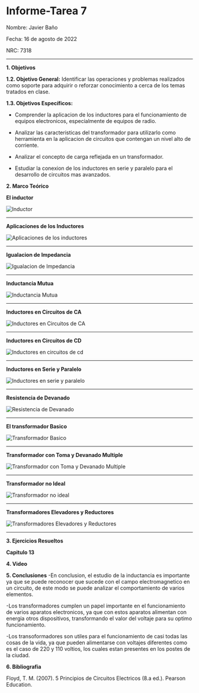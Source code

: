 # Informe-Tarea 7

Nombre: Javier Baño      

Fecha: 16 de agosto de 2022

NRC: 7318

***
**1. Objetivos**

**1.2. Objetivo General:** Identificar las operaciones y problemas realizados como soporte para adquirir o reforzar conocimiento a cerca de los temas tratados en clase. 

**1.3. Objetivos Específicos:**

* Comprender la aplicacion de los inductores para el funcionamiento de equipos electronicos, especialmente de equipos de radio.

* Analizar las caracteristicas del transformador para utilizarlo como herramienta en la aplicacion de circuitos que contengan un nivel alto de corriente. 

* Analizar el concepto de carga reflejada en un transformador. 

* Estudiar la conexion de los inductores en serie y paralelo para el desarrollo de circuitos mas avanzados.  

**2. Marco Teórico**

**El inductor**

![Inductor](https://user-images.githubusercontent.com/105677231/183524031-397e90ce-69f6-4508-a7e1-8f0e1c0d8b2c.JPG)
***

**Aplicaciones de los Inductores**

![Aplicaciones de los inductores](https://user-images.githubusercontent.com/105677231/183524066-e0c0e2b7-ed7e-4d43-8caa-99b14c7ac22d.JPG)
***

**Igualacion de Impedancia**

![Igualacion de Impedancia](https://user-images.githubusercontent.com/105677231/183524107-1fa77aa1-08d1-496a-873b-0094e50f3ac0.JPG)
***

**Inductancia Mutua**

![Inductancia Mutua](https://user-images.githubusercontent.com/105677231/183524136-99e93401-9a49-438f-883e-a36a21899014.JPG)
***

**Inductores en Circuitos de CA**

![Inductores en Circuitos de CA](https://user-images.githubusercontent.com/105677231/183524161-fb2d37db-871d-4539-a54f-8e07406162e8.JPG)
***

**Inductores en Circuitos de CD**

![Inductores en circuitos de cd](https://user-images.githubusercontent.com/105677231/183524185-db3aad9a-6045-4597-8e4c-c6d6cbc70089.JPG)
***

**Inductores en Serie y Paralelo**

![Inductores en serie y paralelo](https://user-images.githubusercontent.com/105677231/183524224-e485ece9-0521-4df3-ad29-dc053f5bb094.JPG)
***

**Resistencia de Devanado**

![Resistencia de Devanado](https://user-images.githubusercontent.com/105677231/183524263-848f5e51-caa1-4560-99a3-d7ce65584353.JPG)
***

**El transformador Basico**

![Transformador Basico](https://user-images.githubusercontent.com/105677231/183524311-45789623-24dd-4526-bf63-1fa8d4620902.JPG)
***

**Transformador con Toma y Devanado Multiple**

![Transformador con Toma y Devanado Multiple](https://user-images.githubusercontent.com/105677231/183524371-38b15718-3c9e-4124-93cd-7211259f6dab.JPG)
***

**Transformador no Ideal**

![Transformador no ideal](https://user-images.githubusercontent.com/105677231/183524405-d72a9024-4980-4508-8cdf-cec2b841c0bf.JPG)
***

**Transformadores Elevadores y Reductores**

![Transformadores Elevadores y Reductores](https://user-images.githubusercontent.com/105677231/183524455-60c7b9e8-f3a4-46b2-bd2d-43466ef2e91c.JPG)
***

**3. Ejercicios Resueltos**

**Capitulo 13**



**4. Video**

**5. Conclusiones**
-En conclusion, el estudio de la inductancia es importante ya que se puede reconocer que sucede con el campo electromagnetico en un circuito, de este modo se puede analizar el comportamiento de varios elementos.

-Los transformadores cumplen un papel importante en el funcionamiento de varios aparatos electronicos, ya que con estos aparatos alimentan con energia otros dispositivos, transformando el valor del voltaje para su optimo funcionamiento.

-Los transoformadores son utiles para el funcionamiento de casi todas las cosas de la vida, ya que pueden alimentarse con voltajes diferentes como es el caso de 220 y 110 voltios, los cuales estan presentes en los postes de la ciudad. 


**6. Bibliografia**

Floyd, T. M. (2007). 5 Principios de Circuitos Electricos (8.a ed.). Pearson Education.





